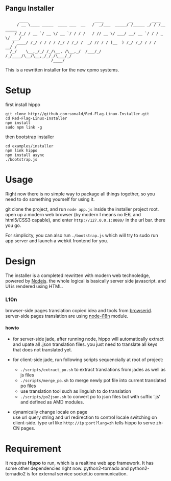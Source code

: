 Pangu Installer
---

          ____                             ____           __        ____
         / __ \____ _____  ____ ___  __   /  _/___  _____/ /_____ _/ / /__  _____
        / /_/ / __ `/ __ \/ __ `/ / / /   / // __ \/ ___/ __/ __ `/ / / _ \/ ___/
       / ____/ /_/ / / / / /_/ / /_/ /  _/ // / / (__  ) /_/ /_/ / / /  __/ /
      /_/    \__,_/_/ /_/\__, /\__,_/  /___/_/ /_/____/\__/\__,_/_/_/\___/_/
                        /____/


This is a rewritten installer for the new qomo systems.

Setup
===
first install hippo

```
git clone http://github.com:sonald/Red-Flag-Linux-Installer.git
cd Red-Flag-Linux-Installer
npm install
sudo npm link -g
```
then bootstrap installer

```
cd examples/installer
npm link hippo
npm install async
./bootstrap.js
```

Usage
===
Right now there is no simple way to package all things together, so you need to do
something yourself for using it.

git clone the project, and
run `node app.js` inside the installer project root.
open up a modern web browser (by modern I means no IE6, and html5/CSS3 capable),
and enter `http://127.0.0.1:8080/` in the url bar. there you go.

For simplicity, you can also run `./bootstrap.js` which will try to sudo run app server and
launch a webkit frontend for you.

Design
===
The installer is a completed rewritten with modern web technoledge, powered by [Nodejs][1].
the whole logical is basically server side javascript. and UI is rendered using HTML.

### L10n
browser-side pages translation copied idea and tools from [browserid][2]. server-side
pages translation are using [node-i18n][3] module.

#### howto
* for server-side jade, after running node, hippo will automatically extract and
upate all .json translation files. you just need to translate all keys that
does not translated yet.


* for client-side jade, run following scripts sequencially at root of project:
    - `./scripts/extract_po.sh` to extract translations from jades as well as js files
    - `./scripts/merge_po.sh` to merge newly pot file into current translated po files
    - use translation tool such as linguish to do translation
    - `./scripts/po2json.sh` to convert po to json files but with suffix '.js' and defined as AMD modules.

* dynamically change locale on page
    <br>
    use url query string and url redirection to control locale switching on client-side.
    type url like `http://ip:port?lang=zh` tells hippo to serve zh-CN pages.

Requirement
===
It requires **Hippo** to run, which is a realtime web app framework. It has some other
dependencies right now. python2-tornado and python2-tornadio2 is for external service
socket.io communication.


[1]: nodejs.org
[2]: https://github.com/mozilla/browserid
[3]: http://github.com/mashpie/i18n-node
